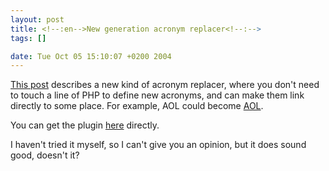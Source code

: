 ```yaml
--- 
layout: post
title: <!--:en-->New generation acronym replacer<!--:-->
tags: []

date: Tue Oct 05 15:10:07 +0200 2004
---
```

<a href="http://www.100px.com/100wordpress/remplazador_de_acronimos_la_nueva_generacion/" hreflang="es">This post</a> describes a new kind of acronym replacer, where you don't need to touch a line of PHP to define new acronyms, and can make them link directly to some place. For example, AOL could become <a href="http://aol.com">AOL</a>.

You can get the plugin <a href="http://www.100px.com/wordpress/d/acronym-revisited.zip">here</a> directly.

I haven't tried it myself, so I can't give you an opinion, but it does sound good, doesn't it?

